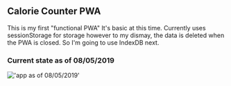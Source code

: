 ## Calorie Counter PWA

This is my first "functional PWA"
It's basic at this time. Currently uses sessionStorage for storage however to my dismay, the data is deleted when the PWA is closed. So I'm going to use IndexDB next.

### Current state as of 08/05/2019
!['app as of 08/05/2019'](https://raw.githubusercontent.com/jdc-cunningham/reactjs-pwa/master/calorie-counter-pwa.gif)
